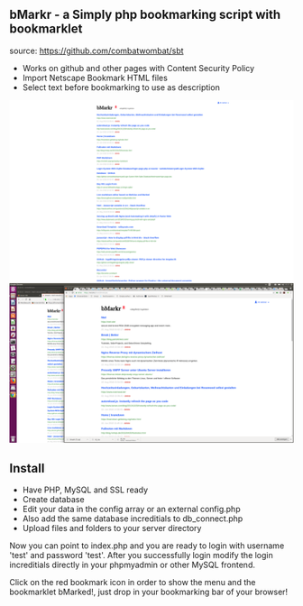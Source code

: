 ## bMarkr - a Simply php bookmarking script with bookmarklet
source: https://github.com/combatwombat/sbt

- Works on github and other pages with Content Security Policy
- Import Netscape Bookmark HTML files
- Select text before bookmarking to use as description

![screenshot](screenshot.png)
![screenshot2](screenshot2.png)

## Install
- Have PHP, MySQL and SSL ready
- Create database
- Edit your data in the config array or an external config.php
- Also add the same database increditials to db_connect.php  
- Upload files and folders to your server directory

Now you can point to index.php and you are ready to login with username 'test' and password 'test'. After you successfully login modify the login increditials directly in your phpmyadmin or other MySQL frontend.

Click on the red bookmark icon in order to show the menu and the bookmarklet bMarked!, just drop in your bookmarking bar of your browser!



